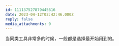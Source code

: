 ```yaml
---
id: 111137527879445616
date: 2023-04-12T02:42:46.000Z
reply: false
media_attachments: 0
---
```


当同类工具非常多的时候，一般都是选择最开始用到的。

